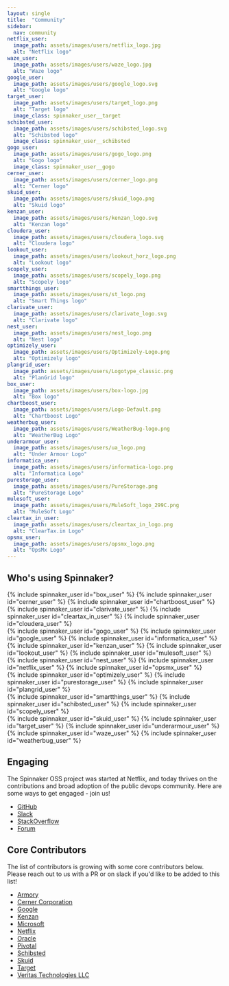 ```yaml
---
layout: single
title:  "Community"
sidebar:
  nav: community
netflix_user:
  image_path: assets/images/users/netflix_logo.jpg
  alt: "Netflix logo"
waze_user:
  image_path: assets/images/users/waze_logo.jpg
  alt: "Waze logo"
google_user:
  image_path: assets/images/users/google_logo.svg
  alt: "Google logo"
target_user:
  image_path: assets/images/users/target_logo.png
  alt: "Target logo"
  image_class: spinnaker_user__target
schibsted_user:
  image_path: assets/images/users/schibsted_logo.svg
  alt: "Schibsted logo"
  image_class: spinnaker_user__schibsted
gogo_user:
  image_path: assets/images/users/gogo_logo.png
  alt: "Gogo logo"
  image_class: spinnaker_user__gogo
cerner_user:
  image_path: assets/images/users/cerner_logo.png
  alt: "Cerner logo"
skuid_user:
  image_path: assets/images/users/skuid_logo.png
  alt: "Skuid logo"
kenzan_user:
  image_path: assets/images/users/kenzan_logo.svg
  alt: "Kenzan logo"
cloudera_user:
  image_path: assets/images/users/cloudera_logo.svg
  alt: "Cloudera logo"
lookout_user:
  image_path: assets/images/users/lookout_horz_logo.png
  alt: "Lookout logo"
scopely_user:
  image_path: assets/images/users/scopely_logo.png
  alt: "Scopely logo"
smartthings_user:
  image_path: assets/images/users/st_logo.png
  alt: "Smart Things logo"
clarivate_user:
  image_path: assets/images/users/clarivate_logo.svg
  alt: "Clarivate logo"
nest_user:
  image_path: assets/images/users/nest_logo.png
  alt: "Nest logo"
optimizely_user:
  image_path: assets/images/users/Optimizely-Logo.png
  alt: "Optimizely logo"
plangrid_user:
  image_path: assets/images/users/Logotype_classic.png
  alt: "PlanGrid logo"
box_user:
  image_path: assets/images/users/box-logo.jpg 
  alt: "Box logo"
chartboost_user:
  image_path: assets/images/users/Logo-Default.png
  alt: "Chartboost Logo"
weatherbug_user:
  image_path: assets/images/users/WeatherBug-logo.png
  alt: "WeatherBug Logo"
underarmour_user:
  image_path: assets/images/users/ua_logo.png
  alt: "Under Armour Logo"
informatica_user:
  image_path: assets/images/users/informatica-logo.png
  alt: "Informatica Logo"
purestorage_user:
  image_path: assets/images/users/PureStorage.png
  alt: "PureStorage Logo"
mulesoft_user:
  image_path: assets/images/users/MuleSoft_logo_299C.png
  alt: "MuleSoft Logo"
cleartax_in_user:
  image_path: assets/images/users/cleartax_in_logo.png
  alt: "ClearTax.in Logo"
opsmx_user:
  image_path: assets/images/users/opsmx_logo.png
  alt: "OpsMx Logo"
---
```


## Who's using Spinnaker?

<div class="clearfix mb4">
  <div class="clearfix flex items-center mb3">
    {% include spinnaker_user id="box_user" %}
    {% include spinnaker_user id="cerner_user" %}
    {% include spinnaker_user id="chartboost_user" %}
  </div>
  <div class="clearfix flex items-center mb3">
    {% include spinnaker_user id="clarivate_user" %}
    {% include spinnaker_user id="cleartax_in_user" %}
    {% include spinnaker_user id="cloudera_user" %}
  </div>
  <div class="clearfix flex items-center mb3">
    {% include spinnaker_user id="gogo_user" %}
    {% include spinnaker_user id="google_user" %}
    {% include spinnaker_user id="informatica_user" %}
  </div>
  <div class="clearfix flex items-center mb3">
    {% include spinnaker_user id="kenzan_user" %}
    {% include spinnaker_user id="lookout_user" %}
    {% include spinnaker_user id="mulesoft_user" %}
  </div>
  <div class="clearfix flex items-center mb3">
    {% include spinnaker_user id="nest_user" %}
    {% include spinnaker_user id="netflix_user" %}
    {% include spinnaker_user id="opsmx_user" %}
  </div>
  <div class="clearfix flex items-center mb3">
    {% include spinnaker_user id="optimizely_user" %}
    {% include spinnaker_user id="purestorage_user" %}
    {% include spinnaker_user id="plangrid_user" %}
 </div>
  <div class="clearfix flex items-center mb3">
    {% include spinnaker_user id="smartthings_user" %}
    {% include spinnaker_user id="schibsted_user" %}
    {% include spinnaker_user id="scopely_user" %}
  </div>
  <div class="clearfix flex items-center mb3">
    {% include spinnaker_user id="skuid_user" %}
    {% include spinnaker_user id="target_user" %}
    {% include spinnaker_user id="underarmour_user" %}
  </div>
  <div class="clearfix flex items-center mb3">
    {% include spinnaker_user id="waze_user" %}
    {% include spinnaker_user id="weatherbug_user" %}
  </div>
</div>

## Engaging

The Spinnaker OSS project was started at Netflix, and today thrives on the contributions and broad adoption of the public devops community. Here are some ways to get engaged - join us!

* [GitHub](https://github.com/spinnaker/spinnaker)
* [Slack](http://join.spinnaker.io)
* [StackOverflow](https://stackoverflow.com/search?q=spinnaker)
* [Forum](https://community.spinnaker.io)

## Core Contributors

The list of contributors is growing with some core contributors below. Please reach out to us with a PR or on slack if you'd like to be added to this list!

* [Armory](http://www.armory.io/)
* [Cerner Corporation](http://cerner.com/)
* [Google](https://opensource.google.com/)
* [Kenzan](http://kenzan.com/)
* [Microsoft](https://opensource.microsoft.com/)
* [Netflix](https://netflix.github.io/)
* [Oracle](http://oracle.com/)
* [Pivotal](http://pivotal.io/)
* [Schibsted](http://www.schibsted.com/)
* [Skuid](http://www.skuid.com/)
* [Target](http://target.github.io/)
* [Veritas Technologies LLC](https://github.com/VeritasOS)



